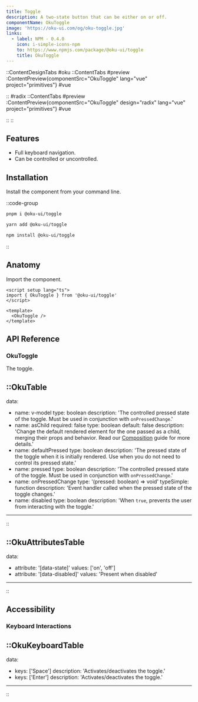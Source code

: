 ```yaml
---
title: Toggle
description: A two-state button that can be either on or off.
componentName: OkuToggle
image: 'https://oku-ui.com/og/oku-toggle.jpg'
links:
  - label: NPM - 0.4.0
    icon: i-simple-icons-npm
    to: https://www.npmjs.com/package/@oku-ui/toggle
    title: OkuToggle
---
```


::ContentDesignTabs
#oku
::ContentTabs
#preview
:ContentPreview{componentSrc="OkuToggle" lang="vue" project="primitives"}
#vue
<!-- Autodocs{src="/primitives/OkuToggle/index.vue" lang="vue"} -->
::
#radix
::ContentTabs
#preview
:ContentPreview{componentSrc="OkuToggle" design="radix" lang="vue" project="primitives"}
#vue
<!-- Autodocs{src="/primitives/OkuToggle/radix.vue" lang="vue"} -->
::
::

## Features
- Full keyboard navigation.
- Can be controlled or uncontrolled.



## Installation

Install the component from your command line.


::code-group

```sh [pnpm]
pnpm i @oku-ui/toggle
```

```bash [yarn]
yarn add @oku-ui/toggle
```

```bash [npm]
npm install @oku-ui/toggle
```

::


## Anatomy

Import the component.

```vue
<script setup lang="ts">
import { OkuToggle } from '@oku-ui/toggle'
</script>

<template>
  <OkuToggle />
</template>
```

## API Reference

### OkuToggle
The toggle.

::OkuTable
---
data:
  - name: v-model
    type: boolean
    description: 'The controlled pressed state of the toggle. Must be used in conjunction with `onPressedChange`.'
  - name: asChild
    required: false
    type: boolean
    default: false
    description: 'Change the default rendered element for the one passed as a child, merging their props and behavior. Read our [Composition](../guides/composition) guide for more details.'
  - name: defaultPressed
    type: boolean
    description: 'The pressed state of the toggle when it is initially rendered. Use when you do not need to control its pressed state.'
  - name: pressed
    type: boolean
    description: 'The controlled pressed state of the toggle. Must be used in conjunction with `onPressedChange`.'
  - name: onPressedChange
    type: '(pressed: boolean) => void'
    typeSimple: function
    description: 'Event handler called when the pressed state of the toggle changes.'
  - name: disabled
    type: boolean
    description: 'When `true`, prevents the user from interacting with the toggle.'
---
::

::OkuAttributesTable
---
data:
  - attribute: '[data-state]'
    values: ['on', 'off']
  - attribute: '[data-disabled]'
    values: 'Present when disabled'
---
::



## Accessibility
### Keyboard Interactions

::OkuKeyboardTable
---
data:
  - keys: ['Space']
    description: 'Activates/deactivates the toggle.'
  - keys: ['Enter']
    description: 'Activates/deactivates the toggle.'
---
::
